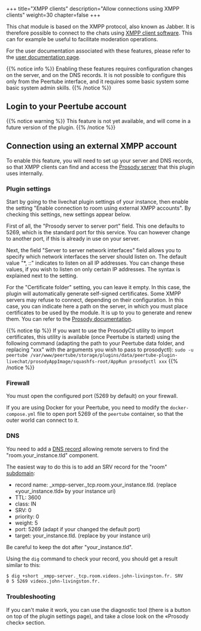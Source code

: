 +++
title="XMPP clients"
description="Allow connections using XMPP clients"
weight=30
chapter=false
+++

This chat module is based on the XMPP protocol, also known as Jabber.
It is therefore possible to connect to the chats using [XMPP client software](https://en.wikipedia.org/wiki/XMPP#Clients).
This can for example be useful to facilitate moderation operations.

For the user documentation associated with these features, please refer to the [user documentation page](/peertube-plugin-livechat/documentation/user/xmpp_clients/).

{{% notice info %}}
Enabling these features requires configuration changes on the server, and
on the DNS records. It is not possible to configure this only from the
Peertube interface, and it requires some basic system some basic system
admin skills.
{{% /notice %}}

## Login to your Peertube account

{{% notice warning %}}
This feature is not yet available, and will come in a future version of the plugin.
{{% /notice %}}

## Connection using an external XMPP account

To enable this feature, you will need to set up your server and DNS
records, so that XMPP clients can find and access the
[Prosody server](https://prosody.im) that this plugin uses internally.

### Plugin settings

Start by going to the livechat plugin settings of your instance, then
enable the setting "Enable connection to room using external XMPP accounts".
By checking this settings, new settings appear below.

First of all, the "Prosody server to server port" field.
This one defaults to 5269, which is the standard port for this service.
You can however change to another port, if this is already in use on your server.

Next, the field "Server to server network interfaces" field allows you to specify
which network interfaces the server should listen on.
The default value "*, ::" indicates to listen on all IP addresses.
You can change these values, if you wish to listen on only certain IP addresses.
The syntax is explained next to the setting.

For the "Certificate folder" setting, you can leave it empty.
In this case, the plugin will automatically generate self-signed certificates.
Some XMPP servers may refuse to connect, depending on their configuration.
In this case, you can indicate here a path on the server, in which you 
must place certificates to be used by the module.
It is up to you to generate and renew them.
You can refer to the [Prosody documentation](https://prosody.im/doc/certificates).

{{% notice tip %}}
If you want to use the ProsodyCtl utility to import
certificates, this utility is available (once Peertube is started) using
the following command (adapting the path to your Peertube data folder,
and replacing "xxx" with the arguments you wish to pass to
prosodyctl):
`sudo -u peertube /var/www/peertube/storage/plugins/data/peertube-plugin-livechat/prosodyAppImage/squashfs-root/AppRun prosodyctl xxx`
{{% /notice %}}

### Firewall

You must open the configured port (5269 by default) on your firewall.

If you are using Docker for your Peertube, you need to modify the
`docker-compose.yml` file to open port 5269 of the `peertube` container,
so that the outer world can connect to it.

### DNS

You need to add a [DNS record](https://prosody.im/doc/dns) allowing
remote servers to find the "room.your_instance.tld" component.

The easiest way to do this is to add an SRV record for the "room"
[subdomain](https://prosody.im/doc/dns#subdomains):

* record name: _xmpp-server._tcp.room.your_instance.tld. (replace «your_instance.tld» by your instance uri)
* TTL: 3600
* class: IN
* SRV: 0
* priority: 0
* weight: 5
* port: 5269 (adapt if your changed the default port)
* target: your_instance.tld. (replace by your instance uri)

Be careful to keep the dot after "your_instance.tld".

Using the `dig` command to check your record,
you should get a result similar to this:

```bash
$ dig +short _xmpp-server._tcp.room.videos.john-livingston.fr. SRV
0 5 5269 videos.john-livingston.fr.
```

### Troubleshooting

If you can't make it work, you can use the diagnostic tool
(there is a button on top of the plugin settings page),
and take a close look on the «Prosody check» section.
